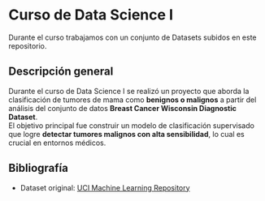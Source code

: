 # Curso de Data Science I

Durante el curso trabajamos con un conjunto de Datasets subidos en este repositorio.

## Descripción general

Durante el curso de Data Science I se realizó un proyecto que aborda la clasificación de tumores de mama como **benignos o malignos** a partir del análisis del conjunto de datos **Breast Cancer Wisconsin Diagnostic Dataset**.  
El objetivo principal fue construir un modelo de clasificación supervisado que logre **detectar tumores malignos con alta sensibilidad**, lo cual es crucial en entornos médicos.


## Bibliografía

- Dataset original: [UCI Machine Learning Repository](https://archive.ics.uci.edu/ml/datasets/Breast+Cancer+Wisconsin+(Diagnostic))
